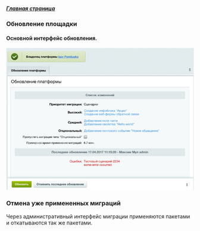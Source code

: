 ##### [Главная страница](../README.md)

### Обновление площадки

#### Основной интерфейс обновления.

![Интерфейс применения миграций](main.jpg)

### Отмена уже примененных миграций

Через административный интерфейс миграции применяются пакетами и откатываются так же пакетами.